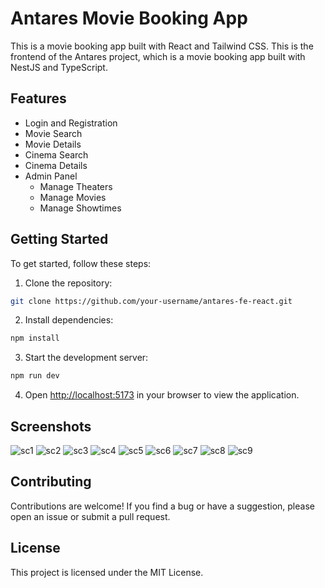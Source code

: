# Antares Movie Booking App

This is a movie booking app built with React and Tailwind CSS. This is the frontend of the Antares project, which is a movie booking app built with NestJS and TypeScript.

## Features

- Login and Registration
- Movie Search
- Movie Details
- Cinema Search
- Cinema Details
- Admin Panel
  - Manage Theaters
  - Manage Movies
  - Manage Showtimes

## Getting Started

To get started, follow these steps:

1. Clone the repository:

```bash
git clone https://github.com/your-username/antares-fe-react.git
```

2. Install dependencies:

```bash
npm install
```

3. Start the development server:

```bash
npm run dev
```

4. Open [http://localhost:5173](http://localhost:5173) in your browser to view the application.

## Screenshots

![sc1](https://ibb.co/RkgZNkTt)
![sc2](https://ibb.co/FkRf8Fsb)
![sc3](https://ibb.co/pvmW24kc)
![sc4](https://ibb.co/8g8FWfm0)
![sc5](https://ibb.co/zVjCcVPW)
![sc6](https://ibb.co/5hZX8vGC)
![sc7](https://ibb.co/ZRrdVFx1)
![sc8](https://ibb.co/Y4SyXMBy)
![sc9](https://ibb.co/sd3Lx7Zj)

## Contributing

Contributions are welcome! If you find a bug or have a suggestion, please open an issue or submit a pull request.

## License

This project is licensed under the MIT License.
